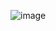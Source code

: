 ![image](https://github.com/FelipeValeriano21/Autorating-Mobile/assets/101677047/ab1afdec-5f84-4a39-a798-17876ff8c309)
